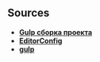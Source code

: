 ## Sources

- **[Gulp сборка проекта](https://www.youtube.com/watch?v=M_rEuA0oK8I&list=PL9-oPVq1RtrWz_WUDApjRvEnKVF6I4y0C&index=1)**
- **[EditorConfig](https://editorconfig.org/)**
- **[gulp](https://gulpjs.com/)**
